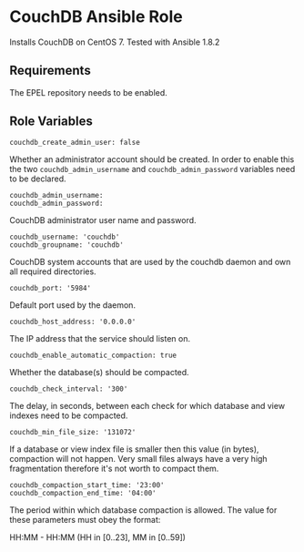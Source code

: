 # CouchDB Ansible Role

Installs CouchDB on CentOS 7. Tested with Ansible 1.8.2

## Requirements

The EPEL repository needs to be enabled.

## Role Variables

    couchdb_create_admin_user: false

Whether an administrator account should be created. In order to enable this the two `couchdb_admin_username` and `couchdb_admin_password` variables need to be declared.

    couchdb_admin_username:
    couchdb_admin_password:

CouchDB administrator user name and password.

    couchdb_username: 'couchdb' 
    couchdb_groupname: 'couchdb'

CouchDB system accounts that are used by the couchdb daemon and own all required directories.

    couchdb_port: '5984'

Default port used by the daemon.

    couchdb_host_address: '0.0.0.0'

The IP address that the service should listen on.

    couchdb_enable_automatic_compaction: true

Whether the database(s) should be compacted.

    couchdb_check_interval: '300'

The delay, in seconds, between each check for which database and view indexes need to be compacted.

    couchdb_min_file_size: '131072'

If a database or view index file is smaller then this value (in bytes), compaction will not happen. Very small files always have a very high fragmentation therefore it's not worth to compact them.

    couchdb_compaction_start_time: '23:00'
    couchdb_compaction_end_time: '04:00'

The period within which database compaction is allowed. The value for these parameters must obey the format:

HH:MM - HH:MM (HH in [0..23], MM in [0..59])
